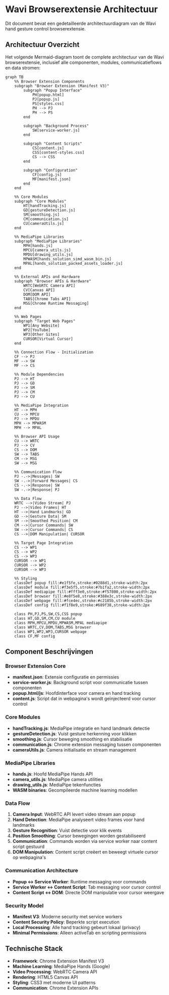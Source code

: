 # Wavi Browserextensie Architectuur

Dit document bevat een gedetailleerde architectuurdiagram van de Wavi hand gesture control browserextensie.

## Architectuur Overzicht

Het volgende Mermaid-diagram toont de complete architectuur van de Wavi browserextensie, inclusief alle componenten, modules, communicatieflows en data stromen:

```mermaid
graph TB
    %% Browser Extension Components
    subgraph "Browser Extension (Manifest V3)"
        subgraph "Popup Interface"
            PH[popup.html]
            PJ[popup.js]
            PS[styles.css]
            PH --> PJ
            PH --> PS
        end
        
        subgraph "Background Process"
            SW[service-worker.js]
        end
        
        subgraph "Content Scripts"
            CS[content.js]
            CSS[content-styles.css]
            CS --> CSS
        end
        
        subgraph "Configuration"
            CF[config.js]
            MF[manifest.json]
        end
    end
    
    %% Core Modules
    subgraph "Core Modules"
        HT[handTracking.js]
        GD[gestureDetection.js]
        SM[smoothing.js]
        CM[communication.js]
        CU[cameraUtils.js]
    end
    
    %% MediaPipe Libraries
    subgraph "MediaPipe Libraries"
        MPH[hands.js]
        MPCU[camera_utils.js]
        MPDU[drawing_utils.js]
        MPWASM[hands_solution_simd_wasm_bin.js]
        MPAL[hands_solution_packed_assets_loader.js]
    end
    
    %% External APIs and Hardware
    subgraph "Browser APIs & Hardware"
        WRTC[WebRTC Camera API]
        CV[Canvas API]
        DOM[DOM API]
        TABS[Chrome Tabs API]
        MSG[Chrome Runtime Messaging]
    end
    
    %% Web Pages
    subgraph "Target Web Pages"
        WP1[Any Website]
        WP2[YouTube]
        WP3[Other Sites]
        CURSOR[Virtual Cursor]
    end
    
    %% Connection Flow - Initialization
    CF --> PJ
    MF --> SW
    MF --> CS
    
    %% Module Dependencies
    PJ --> HT
    PJ --> GD
    PJ --> SM
    PJ --> CM
    PJ --> CU
    
    %% MediaPipe Integration
    HT --> MPH
    CU --> MPCU
    PJ --> MPDU
    MPH --> MPWASM
    MPH --> MPAL
    
    %% Browser API Usage
    CU --> WRTC
    PJ --> CV
    CS --> DOM
    SW --> TABS
    CM --> MSG
    SW --> MSG
    
    %% Communication Flow
    PJ -.->|Messages| SW
    SW -.->|Forward Messages| CS
    CS -.->|Response| SW
    SW -.->|Response| PJ
    
    %% Data Flow
    WRTC -->|Video Stream| PJ
    PJ -->|Video Frames| HT
    HT -->|Hand Landmarks| GD
    GD -->|Gesture Data| SM
    SM -->|Smoothed Position| CM
    CM -->|Cursor Commands| SW
    SW -->|Cursor Commands| CS
    CS -->|DOM Manipulation| CURSOR
    
    %% Target Page Integration
    CS --> WP1
    CS --> WP2
    CS --> WP3
    CURSOR --> WP1
    CURSOR --> WP2
    CURSOR --> WP3
    
    %% Styling
    classDef popup fill:#e1f5fe,stroke:#0288d1,stroke-width:2px
    classDef module fill:#f3e5f5,stroke:#7b1fa2,stroke-width:2px
    classDef mediapipe fill:#fff3e0,stroke:#f57800,stroke-width:2px
    classDef browser fill:#e8f5e8,stroke:#388e3c,stroke-width:2px
    classDef webpage fill:#fce4ec,stroke:#c2185b,stroke-width:2px
    classDef config fill:#f1f8e9,stroke:#689f38,stroke-width:2px
    
    class PH,PJ,PS,SW,CS,CSS popup
    class HT,GD,SM,CM,CU module
    class MPH,MPCU,MPDU,MPWASM,MPAL mediapipe
    class WRTC,CV,DOM,TABS,MSG browser
    class WP1,WP2,WP3,CURSOR webpage
    class CF,MF config
```

## Component Beschrijvingen

### Browser Extension Core
- **manifest.json**: Extensie configuratie en permissies
- **service-worker.js**: Background script voor communicatie tussen componenten
- **popup.html/js**: Hoofdinterface voor camera en hand tracking
- **content.js**: Script dat in webpagina's wordt geïnjecteerd voor cursor control

### Core Modules
- **handTracking.js**: MediaPipe integratie en hand landmark detectie
- **gestureDetection.js**: Vuist gesture herkenning voor klikken
- **smoothing.js**: Cursor beweging smoothing en stabilisatie
- **communication.js**: Chrome extension messaging tussen componenten
- **cameraUtils.js**: Camera initialisatie en stream management

### MediaPipe Libraries
- **hands.js**: Hoofd MediaPipe Hands API
- **camera_utils.js**: MediaPipe camera utilities
- **drawing_utils.js**: MediaPipe tekenfuncties
- **WASM binaries**: Gecompileerde machine learning modellen

### Data Flow
1. **Camera Input**: WebRTC API levert video stream aan popup
2. **Hand Detection**: MediaPipe analyseert video frames voor hand landmarks
3. **Gesture Recognition**: Vuist detectie voor klik events
4. **Position Smoothing**: Cursor bewegingen worden gestabiliseerd
5. **Communication**: Commands worden via service worker naar content script gestuurd
6. **DOM Manipulation**: Content script creëert en beweegt virtuele cursor op webpagina's

### Communication Architecture
- **Popup ↔ Service Worker**: Runtime messaging voor commands
- **Service Worker ↔ Content Script**: Tab messaging voor cursor control
- **Content Script ↔ DOM**: Directe DOM manipulatie voor cursor weergave

### Security Model
- **Manifest V3**: Moderne security met service workers
- **Content Security Policy**: Beperkte script execution
- **Local Processing**: Alle hand tracking gebeurt lokaal (privacy)
- **Minimal Permissions**: Alleen activeTab en scripting permissions

## Technische Stack
- **Framework**: Chrome Extension Manifest V3
- **Machine Learning**: MediaPipe Hands (Google)
- **Video Processing**: WebRTC Camera API
- **Rendering**: HTML5 Canvas API
- **Styling**: CSS3 met moderne UI patterns
- **Communication**: Chrome Extension APIs
